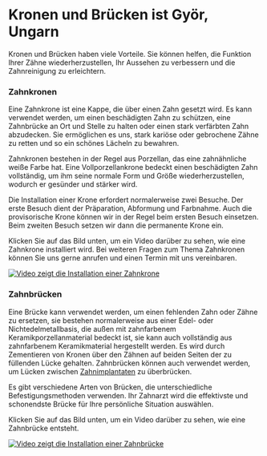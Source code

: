 # Kronen und Brücken ist Györ, Ungarn

Kronen und Brücken haben viele Vorteile. Sie können helfen, die Funktion Ihrer Zähne wiederherzustellen, Ihr Aussehen zu verbessern und die Zahnreinigung zu erleichtern.

### Zahnkronen

Eine Zahnkrone ist eine Kappe, die über einen Zahn gesetzt wird. Es kann verwendet werden, um einen beschädigten Zahn zu schützen, eine Zahnbrücke an Ort und Stelle zu halten oder einen stark verfärbten Zahn abzudecken. Sie ermöglichen es uns, stark kariöse oder gebrochene Zähne zu retten und so ein schönes Lächeln zu bewahren.

Zahnkronen bestehen in der Regel aus Porzellan, das eine zahnähnliche weiße Farbe hat. Eine Vollporzellankrone bedeckt einen beschädigten Zahn vollständig, um ihm seine normale Form und Größe wiederherzustellen, wodurch er gesünder und stärker wird.

Die Installation einer Krone erfordert normalerweise zwei Besuche. Der erste Besuch dient der Präparation, Abformung und Farbnahme. Auch die provisorische Krone können wir in der Regel beim ersten Besuch einsetzen. Beim zweiten Besuch setzen wir dann die permanente Krone ein.

Klicken Sie auf das Bild unten, um ein Video darüber zu sehen, wie eine Zahnkrone installiert wird. Bei weiteren Fragen zum Thema Zahnkronen können Sie uns gerne anrufen und einen Termin mit uns vereinbaren.

[![Video zeigt die Installation einer Zahnkrone](https://img.youtube.com/vi/LPew0OU2h1g/0.jpg)](https://www.youtube.com/watch?v=LPew0OU2h1g)

### Zahnbrücken

Eine Brücke kann verwendet werden, um einen fehlenden Zahn oder Zähne zu ersetzen, sie bestehen normalerweise aus einer Edel- oder Nichtedelmetallbasis, die außen mit zahnfarbenem Keramikporzellanmaterial bedeckt ist, sie kann auch vollständig aus zahnfarbenem Keramikmaterial hergestellt werden. Es wird durch Zementieren von Kronen über den Zähnen auf beiden Seiten der zu füllenden Lücke gehalten. Zahnbrücken können auch verwendet werden, um Lücken zwischen [Zahnimplantaten](/fogimplantatum-gyor) zu überbrücken.

Es gibt verschiedene Arten von Brücken, die unterschiedliche Befestigungsmethoden verwenden. Ihr Zahnarzt wird die effektivste und schonendste Brücke für Ihre persönliche Situation auswählen.

Klicken Sie auf das Bild unten, um ein Video darüber zu sehen, wie eine Zahnbrücke entsteht.

[![Video zeigt die Installation einer Zahnbrücke](https://img.youtube.com/vi/QoNz9LpJBk0/0.jpg)](https://www.youtube.com/watch?v=QoNz9LpJBk0)
